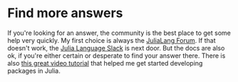 # Find more answers

If you're looking for an answer, the community is the best place to get some help very quickly. My first choice is always the [JuliaLang Forum](https://discourse.julialang.org/). If that doesn't work, the [Julia Language Slack](https://julialang.org/slack/) is next door. But the docs are also ok, if you're either certain or desperate to find your answer there. There is also [this great video tutorial](https://www.youtube.com/watch?v=QVmU29rCjaA) that helped me get started developing packages in Julia.
